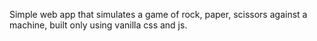 Simple web app that simulates a game of rock, paper, scissors against a machine, built only using vanilla css and js.
